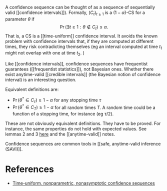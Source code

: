 
A confidence sequence can be thought of as a sequence of sequentially valid [[confidence intervals]]). Formally, $(C_t)_{t\geq 1}$ is a $(1-\alpha)$-CS for a parameter $\theta$ if $$
\Pr(\exists t\geq 1: \theta \notin C_t) \leq \alpha.
$$That is, a CS is a [[time-uniform]] confidence interval. It avoids the known problem with confidence intervals that, if they are computed at different times, they risk contradicting themselves (eg an interval computed at time $t_1$ might not overlap with one at time $t_2$. ) 

Like [[confidence intervals]], confidence sequences have frequentist guarantees ([[frequentist statistics]]), not Bayesian ones. Whether there exist anytime-valid [[credible intervals]] (the Bayesian notion of confidence interval) is an interesting question. 

Equivalent definitions are: 
- $\Pr(\theta^* \in C_\tau)\geq 1-\alpha$ for any stopping time $\tau$ 
- $\Pr(\theta^*\in C_T)\geq 1-\alpha$ for all random times $T$. A random time could be a function of a stopping time, for instance (eg $\tau/2$). 

These are not obviously equivalent definitions. They have to be proved. For instance, the same properties do not hold with expected values. See lemmas 2 and 3 [here](https://arxiv.org/pdf/2009.03167.pdf) and the [[anytime-valid]] notes. 

Confidence sequences are common tools in [[safe, anytime-valid inference (SAVI)]]. 



# References 

- [Time-uniform, nonparametric, nonasymptotic confidence sequences](https://arxiv.org/abs/1810.08240) 